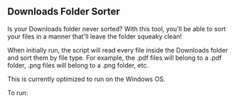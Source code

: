 ## Downloads Folder Sorter ##
Is your Downloads folder never sorted? With this tool, you'll be able to sort your files in a manner that'll leave the folder squeaky clean!

When initially run, the script will read every file inside the Downloads folder and sort them by file type. For example, the .pdf files will belong to a .pdf folder, .png files will belong to a .png folder, etc.

This is currently optimized to run on the Windows OS.

To run:
